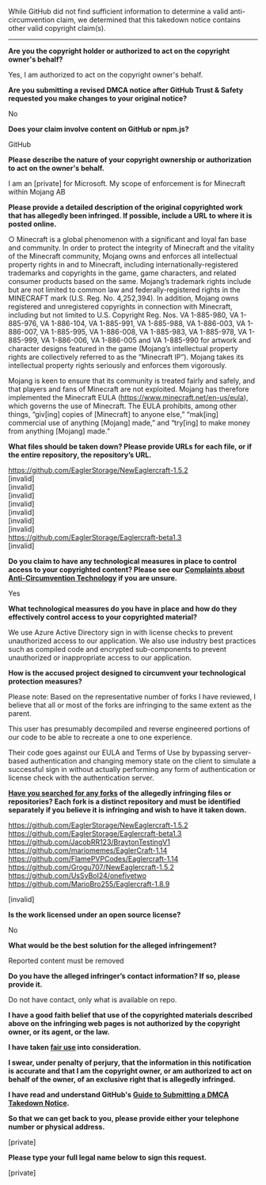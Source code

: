 While GitHub did not find sufficient information to determine a valid anti-circumvention claim, we determined that this takedown notice contains other valid copyright claim(s).

---

**Are you the copyright holder or authorized to act on the copyright owner's behalf?**

Yes, I am authorized to act on the copyright owner's behalf.

**Are you submitting a revised DMCA notice after GitHub Trust & Safety requested you make changes to your original notice?**

No

**Does your claim involve content on GitHub or npm.js?**

GitHub

**Please describe the nature of your copyright ownership or authorization to act on the owner's behalf.**

I am an [private] for Microsoft. My scope of enforcement is for Minecraft within Mojang AB

**Please provide a detailed description of the original copyrighted work that has allegedly been infringed. If possible, include a URL to where it is posted online.**

○ Minecraft is a global phenomenon with a significant and loyal fan base and community. In order to protect the integrity of Minecraft and the vitality of the Minecraft community, Mojang owns and enforces all intellectual property rights in and to Minecraft, including internationally-registered trademarks and copyrights in the game, game characters, and related consumer products based on the same. Mojang’s trademark rights include but are not limited to common law and federally-registered rights in the MINECRAFT mark (U.S. Reg. No. 4,252,394). In addition, Mojang owns registered and unregistered copyrights in connection with Minecraft, including but not limited to U.S. Copyright Reg. Nos. VA 1-885-980, VA 1-885-976, VA 1-886-104, VA 1-885-991, VA 1-885-988, VA 1-886-003, VA 1-886-007, VA 1-885-995, VA 1-886-008, VA 1-885-983, VA 1-885-978, VA 1-885-999, VA 1-886-006, VA 1-886-005 and VA 1-885-990 for artwork and character designs featured in the game (Mojang’s intellectual property rights are collectively referred to as the “Minecraft IP”). Mojang takes its intellectual property rights seriously and enforces them vigorously.

Mojang is keen to ensure that its community is treated fairly and safely, and that players and fans of Minecraft are not exploited. Mojang has therefore implemented the Minecraft EULA (https://www.minecraft.net/en-us/eula), which governs the use of Minecraft. The EULA prohibits, among other things, “giv[ing] copies of [Minecraft] to anyone else,” “mak[ing] commercial use of anything [Mojang] made,” and “try[ing] to make money from anything [Mojang] made.”

**What files should be taken down? Please provide URLs for each file, or if the entire repository, the repository’s URL.**

https://github.com/EaglerStorage/NewEaglercraft-1.5.2  
[invalid]  
[invalid]  
[invalid]  
[invalid]  
[invalid]  
[invalid]  
[invalid]  
https://github.com/EaglerStorage/Eaglercraft-beta1.3  
[invalid]  

**Do you claim to have any technological measures in place to control access to your copyrighted content? Please see our <a href="https://docs.github.com/articles/guide-to-submitting-a-dmca-takedown-notice#complaints-about-anti-circumvention-technology">Complaints about Anti-Circumvention Technology</a> if you are unsure.**

Yes

**What technological measures do you have in place and how do they effectively control access to your copyrighted material?**

We use Azure Active Directory sign in with license checks to prevent unauthorized access to our application. We also use industry best practices such as compiled code and encrypted sub-components to prevent unauthorized or inappropriate access to our application.

**How is the accused project designed to circumvent your technological protection measures?**

Please note: Based on the representative number of forks I have reviewed, I believe that all or most of the forks are infringing to the same extent as the parent.

This user has presumably decompiled and reverse engineered portions of our code to be able to recreate a one to one experience.

Their code goes against our EULA and Terms of Use by bypassing server-based authentication and changing memory state on the client to simulate a successful sign in without actually performing any form of authentication or license check with the authentication server.

**<a href="https://docs.github.com/articles/dmca-takedown-policy#b-what-about-forks-or-whats-a-fork">Have you searched for any forks</a> of the allegedly infringing files or repositories? Each fork is a distinct repository and must be identified separately if you believe it is infringing and wish to have it taken down.**

https://github.com/EaglerStorage/NewEaglercraft-1.5.2  
https://github.com/EaglerStorage/Eaglercraft-beta1.3  
https://github.com/JacobRR123/BraytonTestingV1  
https://github.com/mariomemes/EaglerCraft-1.14  
https://github.com/FlamePVPCodes/Eaglercraft-1.14  
https://github.com/Grogu707/NewEaglercraft-1.5.2  
https://github.com/UsSyBoI24/onefivetwo  
https://github.com/MarioBro255/Eaglercraft-1.8.9  

[invalid]

**Is the work licensed under an open source license?**

No

**What would be the best solution for the alleged infringement?**

Reported content must be removed

**Do you have the alleged infringer’s contact information? If so, please provide it.**

Do not have contact, only what is available on repo.

**I have a good faith belief that use of the copyrighted materials described above on the infringing web pages is not authorized by the copyright owner, or its agent, or the law.**

**I have taken <a href="https://www.lumendatabase.org/topics/22">fair use</a> into consideration.**

**I swear, under penalty of perjury, that the information in this notification is accurate and that I am the copyright owner, or am authorized to act on behalf of the owner, of an exclusive right that is allegedly infringed.**

**I have read and understand GitHub's <a href="https://docs.github.com/articles/guide-to-submitting-a-dmca-takedown-notice/">Guide to Submitting a DMCA Takedown Notice</a>.**

**So that we can get back to you, please provide either your telephone number or physical address.**

[private]

**Please type your full legal name below to sign this request.**

[private]
